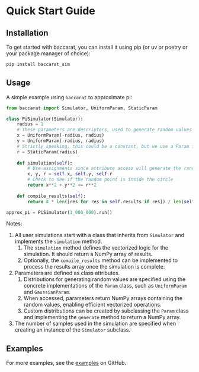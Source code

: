 # Quick Start Guide

## Installation

To get started with baccarat, you can install it using pip (or uv or poetry or your package manager of choice):

```bash
pip install baccarat_sim
```

## Usage

A simple example using `baccarat` to approximate pi:

```python
from baccarat import Simulator, UniformParam, StaticParam

class PiSimulator(Simulator):
    radius = 1
    # These parameters are descriptors, used to generate random values when accessed
    x = UniformParam(-radius, radius)
    y = UniformParam(-radius, radius)
    # Strictly speaking, this could be a constant, but we use a Param for consistency
    r = StaticParam(radius)  
    
    def simulation(self):
        # Use assignments since attribute access will generate the random value
        x, y, r = self.x, self.y, self.r
        # Check to see if the random point is inside the circle
        return x**2 + y**2 <= r**2
    
    def compile_results(self):
        return 4 * len([res for res in self.results if res]) / len(self.results)

approx_pi = PiSimulator(1_000_000).run()
```

Notes: 

1. All user simulations start with a class that inherits from `Simulator` and implements the `simulation` method.
    1. The `simulation` method defines the vectorized logic for the simulation. It should return a NumPy array of results.
    1. Optionally, the `compile_results` method can be implemented to process the results array once the simulation is complete.
1. Parameters are defined as class attributes.
    1. Distributions for generating random values are specified using the concrete implementations of the `Param` class, such as `UniformParam` and `GaussianParam`.
    1. When accessed, parameters return NumPy arrays containing the random values, enabling efficient vectorized operations.
    1. Custom distributions can be created by subclassing the `Param` class and implementing the `generate` method to return a NumPy array.
1. The number of samples used in the simulation are specified when creating an instance of the `Simulator` subclass.

## Examples

For more examples, see the [examples](https://github.com/mrasore98/baccarat/tree/main/examples) on GitHub.